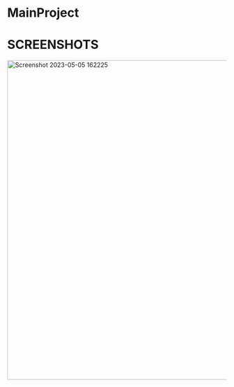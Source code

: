 # MainProject
# SCREENSHOTS
<img width="733" alt="Screenshot 2023-05-05 162225" src="https://github.com/AbhishekYevle/MainProject/assets/105035736/a1b181e6-52c2-42a8-9c2a-f78918d8d2f5">
